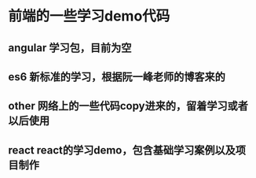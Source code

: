 # 前端的一些学习demo代码

## angular  学习包，目前为空
## es6  新标准的学习，根据阮一峰老师的博客来的
## other  网络上的一些代码copy进来的，留着学习或者以后使用
## react  react的学习demo，包含基础学习案例以及项目制作
